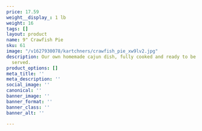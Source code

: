 ```yaml
---
price: 17.59
weight__display_: 1 lb
weight: 16
tags: []
layout: product
name: 9" Crawfish Pie
sku: 61
image: "/v1627930078/kartchners/crawfish_pie_xw9lv2.jpg"
description: Our own homemade cajun dish, fully cooked and ready to be heated and
  served.
product_options: []
meta_title: ''
meta_description: ''
social_image: ''
canonical: ''
banner_image: ''
banner_format: ''
banner_class: ''
banner_alt: ''

---
```

